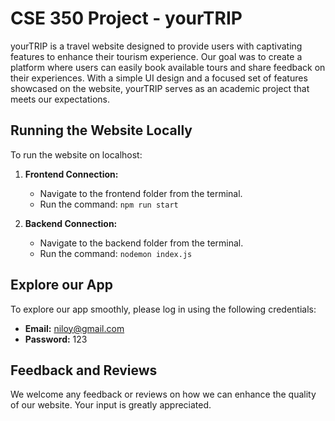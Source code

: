 # CSE 350 Project - yourTRIP

yourTRIP is a travel website designed to provide users with captivating features to enhance their tourism experience. Our goal was to create a platform where users can easily book available tours and share feedback on their experiences. With a simple UI design and a focused set of features showcased on the website, yourTRIP serves as an academic project that meets our expectations.

## Running the Website Locally

To run the website on localhost:

1. **Frontend Connection:**
   - Navigate to the frontend folder from the terminal.
   - Run the command: `npm run start`

2. **Backend Connection:**
   - Navigate to the backend folder from the terminal.
   - Run the command: `nodemon index.js`

## Explore our App

To explore our app smoothly, please log in using the following credentials:

- **Email:** niloy@gmail.com
- **Password:** 123

## Feedback and Reviews

We welcome any feedback or reviews on how we can enhance the quality of our website. Your input is greatly appreciated.


